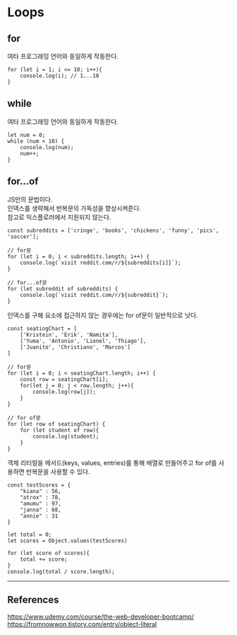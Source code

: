 # Loops
## for
여타 프로그래밍 언어와 동일하게 작동한다.
```
for (let i = 1; i <= 10; i++){
    console.log(i); // 1...10
}
```

## while
여타 프로그래밍 언어와 동일하게 작동한다.
```
let num = 0;
while (num < 10) {
    console.log(num);
    num++;
}
```
## for...of
JS만의 문법이다.  
인덱스를 생략해서 반복문의 가독성을 향상시켜준다.  
참고로 익스플로러에서 지원되지 않는다.  

```
const subreddits = ['cringe', 'books', 'chickens', 'funny', 'pics', 'soccer'];

// for문
for (let i = 0; i < subreddits.length; i++) {
    console.log(`visit reddit.com/r/${subreddits[i]}`);
}

// for...of문
for (let subreddit of subreddits) {
    console.log(`visit reddit.com/r/${subreddit}`);
}
```

인덱스를 구해 요소에 접근하지 않는 경우에는 for of문이 일반적으로 낫다.  

```
const seatingChart = [
    ['Kristein', 'Erik', 'Namita'],
    ['Yuma', 'Antonio', 'Lionel', 'Thiago'],
    ['Juanito', 'Christiano', 'Marcos']
]

// for문
for (let i = 0; i < seatingChart.length; i++) {
    const row = seatingChart[i];
    for(let j = 0; j < row.length; j++){
        console.log(row[j]);
    }
}

// for of문
for (let row of seatingChart) {
    for (let student of row){
        console.log(student);
    }
}
```

객체 리터럴을 메서드(keys, values, entries)를 통해 배열로 만들어주고 for of를 사용하면 반복문을 사용할 수 있다.  
```
const testScores = {
    "kiana" : 56,
    "atrox" : 78,
    "amumu" : 97,
    "janna" : 68,
    "annie" : 31 
}

let total = 0;
let scores = Object.values(testScores)

for (let score of scores){
    total += score;
}
console.log(total / score.length);

```

***
## References
https://www.udemy.com/course/the-web-developer-bootcamp/    
https://fromnowwon.tistory.com/entry/object-literal